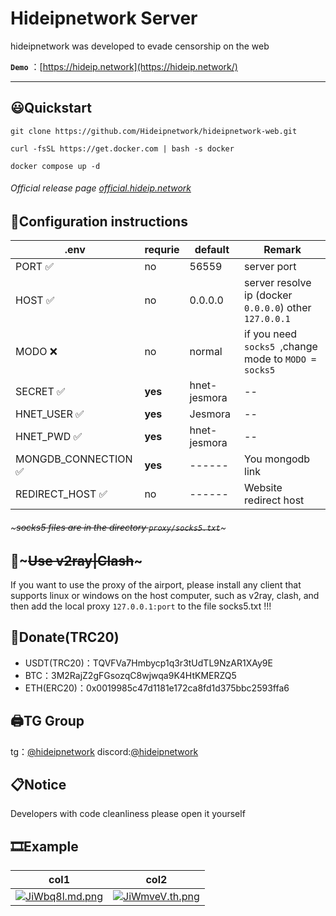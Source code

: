 # Hideipnetwork Server

hideipnetwork was developed to evade censorship on the web

**`Demo`** ：[https://hideip.network](https://hideip.network/)

---

## 😃Quickstart

```
git clone https://github.com/Hideipnetwork/hideipnetwork-web.git
```

```
curl -fsSL https://get.docker.com | bash -s docker
```

```
docker compose up -d
```

###### Official release page  [official.hideip.network](https://official.hideip.network/)

## 📃Configuration instructions

| .env | requrie| default | **Remark**                                               |
| ------ | ------| --------- | ---------------------------------------------------------------- |
| PORT ✅ |no| 56559   | server port                                                    |
| HOST ✅ | no|0.0.0.0 | server resolve ip (docker `0.0.0.0`) other `127.0.0.1` |
| MODO ❌ |no|normal  | if you need `socks5 `,change mode to `MODO = socks5`   |
| SECRET ✅|**yes**|hnet-jesmora  | --   |
| HNET_USER ✅|**yes**|Jesmora  | --   |
| HNET_PWD ✅|**yes**|hnet-jesmora  | --   |
| MONGDB_CONNECTION ✅ | **yes**|------| You mongodb link  |
| REDIRECT_HOST ✅| no|------| Website redirect host   |

###### ~~~socks5 files are in the directory `proxy/socks5.txt`~~~

## 🔨~~~Use v2ray|Clash~~~

If you want to use the proxy of the airport, please install any client that supports linux or windows on the host computer, such as v2ray, clash, and then add the local proxy `127.0.0.1:port` to the file socks5.txt !!!

## 💸Donate(TRC20)

* USDT(TRC20)：TQVFVa7Hmbycp1q3r3tUdTL9NzAR1XAy9E
* BTC：3M2RajZ2gFGsozqC8wjwqa9K4HtKMERZQ5
* ETH(ERC20)：0x0019985c47d1181e172ca8fd1d375bbc2593ffa6

## 🖨TG Group

tg：[@hideipnetwork](https://t.me/hideipnetwork/)
discord:[@hideipnetwork](https://discord.com/invite/R4XmveVsF4)

## 📋Notice

Developers with code cleanliness please open it yourself

## 🎞Example

| col1 | col2 |
| --- | --- |
|[![JiWbq8l.md.png](https://iili.io/JiWbq8l.md.png)](https://freeimage.host/i/JiWbq8l)  | [![JiWmveV.th.png](https://iili.io/JiWmveV.md.png)](https://freeimage.host/i/JiWmveV) |
